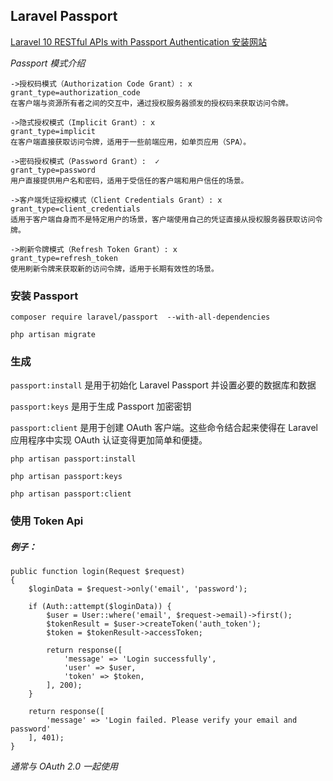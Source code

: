 ## Laravel Passport

[Laravel 10 RESTful APIs with Passport Authentication 安装网站](https://onlinewebtutorblog.com/laravel-10-rest-apis-with-passport-authentication/)

*Passport 模式介绍*

```
->授权码模式（Authorization Code Grant）: x
grant_type=authorization_code
在客户端与资源所有者之间的交互中，通过授权服务器颁发的授权码来获取访问令牌。

->隐式授权模式（Implicit Grant）: x
grant_type=implicit
在客户端直接获取访问令牌，适用于一些前端应用，如单页应用（SPA）。

->密码授权模式（Password Grant）:  ✓
grant_type=password
用户直接提供用户名和密码，适用于受信任的客户端和用户信任的场景。

->客户端凭证授权模式（Client Credentials Grant）: x
grant_type=client_credentials
适用于客户端自身而不是特定用户的场景，客户端使用自己的凭证直接从授权服务器获取访问令牌。

->刷新令牌模式（Refresh Token Grant）: x
grant_type=refresh_token
使用刷新令牌来获取新的访问令牌，适用于长期有效性的场景。
```

### 安装 Passport

```
composer require laravel/passport  --with-all-dependencies
```

```
php artisan migrate 
```

### 生成

`passport:install` 是用于初始化 Laravel Passport 并设置必要的数据库和数据

`passport:keys` 是用于生成 Passport 加密密钥

`passport:client` 是用于创建 OAuth 客户端。这些命令结合起来使得在 Laravel 应用程序中实现 OAuth 认证变得更加简单和便捷。

```
php artisan passport:install
```

```
php artisan passport:keys
```

```
php artisan passport:client
```

### 使用 Token Api

##### 例子：

```
public function login(Request $request)
{
    $loginData = $request->only('email', 'password');

    if (Auth::attempt($loginData)) {
        $user = User::where('email', $request->email)->first();
        $tokenResult = $user->createToken('auth_token');
        $token = $tokenResult->accessToken;

        return response([
            'message' => 'Login successfully',
            'user' => $user,
            'token' => $token,
        ], 200);
    }

    return response([
        'message' => 'Login failed. Please verify your email and password'
    ], 401);
}
```

*通常与 OAuth 2.0 一起使用*